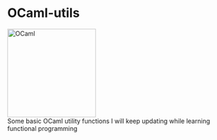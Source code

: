 # OCaml-utils


<a href="http://ocaml.org">
  <img src="http://ocaml.org/logo/Colour/PNG/colour-logo.png"
       alt="OCaml"
       width=200px />
</a>

<br>
Some basic OCaml utility functions I will keep updating while learning functional programming
